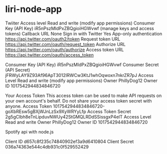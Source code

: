 # liri-node-app

Twiiter
Access level	Read and write (modify app permissions)
Consumer Key (API Key)	iR5nPszMIdPxZBQgioiHGWvwf (manage keys and access tokens)
Callback URL	None
Sign in with Twitter	Yes
App-only authentication	https://api.twitter.com/oauth2/token
Request token URL	https://api.twitter.com/oauth/request_token
Authorize URL	https://api.twitter.com/oauth/authorize
Access token URL	https://api.twitter.com/oauth/access_token

Consumer Key (API Key)	iR5nPszMIdPxZBQgioiHGWvwf
Consumer Secret (API Secret)	jFRWyLAY9Z93Af96ApT3012IRWCw3KtJ1whOqwoxn7nkrZR7pJ
Access Level	Read and write (modify app permissions)
Owner	PhillyDog12
Owner ID	1017542944834846720

Your Access Token
This access token can be used to make API requests on your own account's behalf. Do not share your access token secret with anyone.
Access Token	1017542944834846720-goXbREsw5gBXjWJnLzSx9XyWRYyLfp
Access Token Secret	2g5gClbh8eTnLipduvNWUy42StGMQLRDdSSissgxP4elT
Access Level	Read and write
Owner	PhillyDog12
Owner ID	1017542944834846720


Spotify api with node.js

Client ID d657c8f235c74840902ef3a9d6410804
Client Secret 036a74363e544c4db931c0f529552429